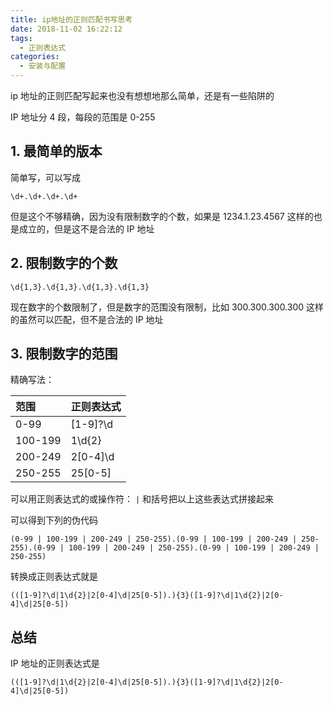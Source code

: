 ```yaml
---
title: ip地址的正则匹配书写思考
date: 2018-11-02 16:22:12
tags:
  - 正则表达式
categories:
  - 安装与配置
---
```



ip 地址的正则匹配写起来也没有想想地那么简单，还是有一些陷阱的

<!-- more -->

IP 地址分 4 段，每段的范围是 0-255

## 1. 最简单的版本

简单写，可以写成

```
\d+.\d+.\d+.\d+
```

但是这个不够精确，因为没有限制数字的个数，如果是 1234.1.23.4567 这样的也是成立的，但是这不是合法的 IP 地址

## 2. 限制数字的个数

```
\d{1,3}.\d{1,3}.\d{1,3}.\d{1,3}
```

现在数字的个数限制了，但是数字的范围没有限制，比如 300.300.300.300 这样的虽然可以匹配，但不是合法的 IP 地址

## 3. 限制数字的范围

精确写法：

|范围|正则表达式|
|:--|:--|
|0-99|[1-9]?\d|
|100-199|1\d{2}|
|200-249|2[0-4]\d|
|250-255|25[0-5]|

可以用正则表达式的或操作符： `|` 和括号把以上这些表达式拼接起来

可以得到下列的伪代码

```
(0-99 | 100-199 | 200-249 | 250-255).(0-99 | 100-199 | 200-249 | 250-255).(0-99 | 100-199 | 200-249 | 250-255).(0-99 | 100-199 | 200-249 | 250-255)
```

转换成正则表达式就是

```
(([1-9]?\d|1\d{2}|2[0-4]\d|25[0-5]).){3}([1-9]?\d|1\d{2}|2[0-4]\d|25[0-5])
```

## 总结

IP 地址的正则表达式是

```
(([1-9]?\d|1\d{2}|2[0-4]\d|25[0-5]).){3}([1-9]?\d|1\d{2}|2[0-4]\d|25[0-5])
```
